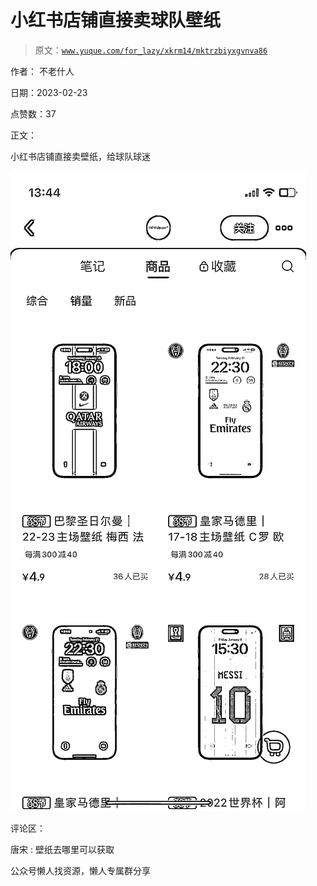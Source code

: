 # 小红书店铺直接卖球队壁纸

> 原文：[`www.yuque.com/for_lazy/xkrm14/mktrzbiyxgvnva86`](https://www.yuque.com/for_lazy/xkrm14/mktrzbiyxgvnva86)



作者： 不老什人



日期：2023-02-23



点赞数：37



正文：



小红书店铺直接卖壁纸，给球队球迷



![](img/908822a71312c381f5fb598c76458dcc.png)  

评论区：



唐宋 : 壁纸去哪里可以获取



公众号懒人找资源，懒人专属群分享

